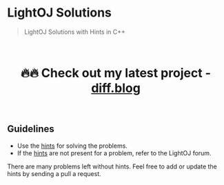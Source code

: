 # LightOJ Solutions

> LightOJ Solutions with Hints in C++

<br>
<h1  align="center">
  🔥🔥
  Check out my latest project - <a href="https://bit.ly/3lHYbWO">diff.blog</a>
</h1>
<br>

## Guidelines

* Use the [hints](HINTS.md) for solving the problems. 
* If the [hints](HINTS.md) are not present for a problem, refer to the LightOJ forum. 

There are many problems left without hints. Feel free to add or update the hints by sending a pull a request.
